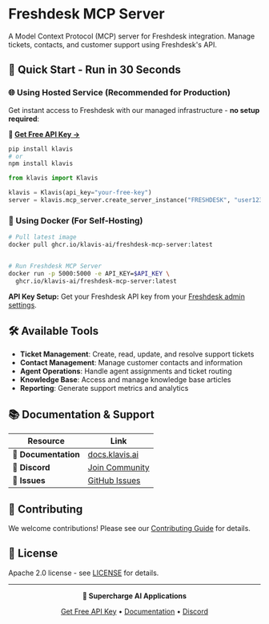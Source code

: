 # Freshdesk MCP Server

A Model Context Protocol (MCP) server for Freshdesk integration. Manage tickets, contacts, and customer support using Freshdesk's API.

## 🚀 Quick Start - Run in 30 Seconds

### 🌐 Using Hosted Service (Recommended for Production)

Get instant access to Freshdesk with our managed infrastructure - **no setup required**:

**🔗 [Get Free API Key →](https://www.klavis.ai/home/api-keys)**

```bash
pip install klavis
# or
npm install klavis
```

```python
from klavis import Klavis

klavis = Klavis(api_key="your-free-key")
server = klavis.mcp_server.create_server_instance("FRESHDESK", "user123")
```

### 🐳 Using Docker (For Self-Hosting)

```bash
# Pull latest image
docker pull ghcr.io/klavis-ai/freshdesk-mcp-server:latest


# Run Freshdesk MCP Server
docker run -p 5000:5000 -e API_KEY=$API_KEY \
  ghcr.io/klavis-ai/freshdesk-mcp-server:latest
```

**API Key Setup:** Get your Freshdesk API key from your [Freshdesk admin settings](https://support.freshdesk.com/en/support/solutions/articles/215517).

## 🛠️ Available Tools

- **Ticket Management**: Create, read, update, and resolve support tickets
- **Contact Management**: Manage customer contacts and information
- **Agent Operations**: Handle agent assignments and ticket routing
- **Knowledge Base**: Access and manage knowledge base articles
- **Reporting**: Generate support metrics and analytics

## 📚 Documentation & Support

| Resource | Link |
|----------|------|
| **📖 Documentation** | [docs.klavis.ai](https://docs.klavis.ai) |
| **💬 Discord** | [Join Community](https://discord.gg/p7TuTEcssn) |
| **🐛 Issues** | [GitHub Issues](https://github.com/klavis-ai/klavis/issues) |

## 🤝 Contributing

We welcome contributions! Please see our [Contributing Guide](../../CONTRIBUTING.md) for details.

## 📜 License

Apache 2.0 license - see [LICENSE](../../LICENSE) for details.

---

<div align="center">
  <p><strong>🚀 Supercharge AI Applications </strong></p>
  <p>
    <a href="https://www.klavis.ai">Get Free API Key</a> •
    <a href="https://docs.klavis.ai">Documentation</a> •
    <a href="https://discord.gg/p7TuTEcssn">Discord</a>
  </p>
</div>
